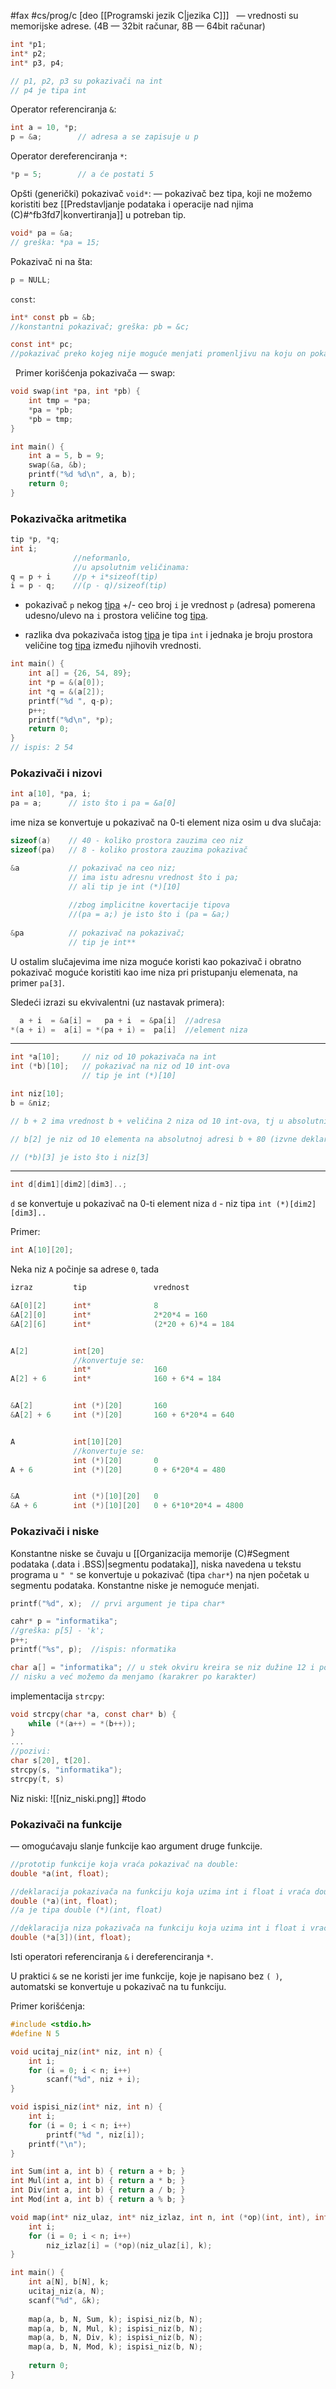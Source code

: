#fax #cs/prog/c [deo [[Programski jezik C|jezika C]]]
$\:$
— vrednosti su memorijske adrese.
(4B — 32bit računar, 8B — 64bit računar)

```c
int *p1;
int* p2;
int* p3, p4;

// p1, p2, p3 su pokazivači na int
// p4 je tipa int
```

Operator referenciranja ```&```:
```c
int a = 10, *p;
p = &a;        // adresa a se zapisuje u p
```
Operator dereferenciranja ```*```:
```c
*p = 5;        // a će postati 5
```

Opšti (generički) pokazivač ```void*```:
— pokazivač bez tipa, koji ne možemo koristiti bez [[Predstavljanje podataka i operacije nad njima (C)#^fb3fd7|konvertiranja]] u potreban tip. 
```c
void* pa = &a;
// greška: *pa = 15;
```

Pokazivač ni na šta:
```c
p = NULL;
```

```const```:
```c
int* const pb = &b;
//konstantni pokazivač; greška: pb = &c;

const int* pc;       
//pokazivač preko kojeg nije moguće menjati promenljivu na koju on pokazuje (greška: *pc = 5;), samo čitati
```
$\:$
Primer korišćenja pokazivača — swap:
```c
void swap(int *pa, int *pb) {
	int tmp = *pa;
	*pa = *pb;
	*pb = tmp;
}

int main() {
	int a = 5, b = 9;
	swap(&a, &b);
	printf("%d %d\n", a, b);
	return 0;
}
```

### Pokazivačka aritmetika
```c
tip *p, *q;
int i;
              //neformanlo,
              //u apsolutnim veličinama:
q = p + i     //p + i*sizeof(tip)
i = p - q;    //(p - q)/sizeof(tip)
```
- pokazivač ```p``` nekog <u>tipa</u> +/- ceo broj ```i``` je vrednost ```p``` (adresa) pomerena udesno/ulevo na ```i``` prostora veličine tog <u>tipa</u>.

- razlika dva pokazivača istog <u>tipa</u> je tipa ```int``` i jednaka je broju prostora veličine tog <u>tipa</u> između njihovih vrednosti.

```c
int main() {
	int a[] = {26, 54, 89};
	int *p = &(a[0]);
	int *q = &(a[2]);
	printf("%d ", q-p);
	p++;
	printf("%d\n", *p);
	return 0;
}
// ispis: 2 54
```
### Pokazivači i nizovi
```c
int a[10], *pa, i;
pa = a;      // isto što i pa = &a[0]
```
ime niza se konvertuje u pokazivač na 0-ti element niza osim u dva slučaja:
```c
sizeof(a)    // 40 - koliko prostora zauzima ceo niz
sizeof(pa)   // 8 - koliko prostora zauzima pokazivač
```
```c
&a           // pokazivač na ceo niz;
             // ima istu adresnu vrednost što i pa;
             // ali tip je int (*)[10]
             
             //zbog implicitne kovertacije tipova
             //(pa = a;) je isto što i (pa = &a;)
             
&pa          // pokazivač na pokazivač;
             // tip je int**
```

U ostalim slučajevima ime niza moguće koristi kao pokazivač i obratno pokazivač moguće koristiti kao ime niza pri pristupanju elemenata, na primer ```pa[3]```.

Sledeći izrazi su ekvivalentni (uz nastavak primera):
```c
  a + i  = &a[i] =   pa + i  = &pa[i]  //adresa
*(a + i) =  a[i] = *(pa + i) =  pa[i]  //element niza
```
---
```c
int *a[10];     // niz od 10 pokazivača na int
int (*b)[10];   // pokazivač na niz od 10 int-ova
                // tip je int (*)[10]

int niz[10];
b = &niz;

// b + 2 ima vrednost b + veličina 2 niza od 10 int-ova, tj u absolutnim vrednostima b + 80

// b[2] je niz od 10 elementa na absolutnoj adresi b + 80 (izvne deklarisanog, samo za primer), konvertuje se u pokazivač na nulti element tog niza.

// (*b)[3] je isto što i niz[3]
```
---
```c
int d[dim1][dim2][dim3]..;
```
```d``` se konvertuje u pokazivač na 0-ti element niza ```d``` - niz tipa ```int (*)[dim2][dim3]..```

Primer:
```c
int A[10][20];
```
Neka niz ```A``` počinje sa adrese ```0```, tada
```c
izraz         tip               vrednost

&A[0][2]      int*              8
&A[2][0]      int*              2*20*4 = 160
&A[2][6]      int*              (2*20 + 6)*4 = 184


A[2]          int[20]
              //konvertuje se:
              int*              160
A[2] + 6      int*              160 + 6*4 = 184


&A[2]         int (*)[20]       160
&A[2] + 6     int (*)[20]       160 + 6*20*4 = 640 


A             int[10][20]      
              //konvertuje se:
	          int (*)[20]       0
A + 6         int (*)[20]       0 + 6*20*4 = 480


&A            int (*)[10][20]   0
&A + 6        int (*)[10][20]   0 + 6*10*20*4 = 4800
```
### Pokazivači i niske
Konstantne niske se čuvaju u [[Organizacija memorije (C)#Segment podataka (.data i .BSS)|segmentu podataka]], niska navedena u tekstu programa u ```" "``` se konvertuje u pokazivač (tipa ```char*```) na njen početak u segmentu podataka.
Konstantne niske je nemoguće menjati.

```c
printf("%d", x);  // prvi argument je tipa char*

cahr* p = "informatika";
//greška: p[5] - 'k';
p++;
printf("%s", p);  //ispis: nformatika
```

```c
char a[] = "informatika"; // u stek okviru kreira se niz dužine 12 i popunjava se karakterima konstantne niske: a[0] = 'i', ..., a[11] = '\0'.
// nisku a već možemo da menjamo (karakrer po karakter)
```

implementacija ```strcpy```:
```c
void strcpy(char *a, const char* b) {
	while (*(a++) = *(b++));
}
...
//pozivi:
char s[20], t[20].
strcpy(s, "informatika");
strcpy(t, s)
```

Niz niski:
![[niz_niski.png]] #todo

### Pokazivači na funkcije
— omogućavaju slanje funkcije kao argument druge funkcije.

```c
//prototip funkcije koja vraća pokazivač na double:
double *a(int, float);

//deklaracija pokazivača na funkciju koja uzima int i float i vraća double:
double (*a)(int, float);
//a je tipa double (*)(int, float)

//deklaracija niza pokazivača na funkciju koja uzima int i float i vraća double:
double (*a[3])(int, float);
```

Isti operatori referenciranja ```&``` i dereferenciranja ```*```.

U praktici ```&``` se ne koristi jer ime funkcije, koje je napisano bez ```( )```, automatski se konvertuje u pokazivač na tu funkciju.

Primer korišćenja:
```c
#include <stdio.h>
#define N 5

void ucitaj_niz(int* niz, int n) {
	int i;
	for (i = 0; i < n; i++)
		scanf("%d", niz + i);
}

void ispisi_niz(int* niz, int n) {
	int i;
	for (i = 0; i < n; i++)
		printf("%d ", niz[i]);
	printf("\n");
}

int Sum(int a, int b) { return a + b; }
int Mul(int a, int b) { return a * b; }
int Div(int a, int b) { return a / b; }
int Mod(int a, int b) { return a % b; }

void map(int* niz_ulaz, int* niz_izlaz, int n, int (*op)(int, int), int k) {
	int i;
	for (i = 0; i < n; i++)
		niz_izlaz[i] = (*op)(niz_ulaz[i], k);
}

int main() {
	int a[N], b[N], k;
	ucitaj_niz(a, N);
	scanf("%d", &k);
	
	map(a, b, N, Sum, k); ispisi_niz(b, N);
	map(a, b, N, Mul, k); ispisi_niz(b, N);
	map(a, b, N, Div, k); ispisi_niz(b, N);
	map(a, b, N, Mod, k); ispisi_niz(b, N);
	
	return 0;
}
```